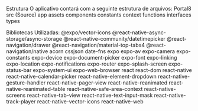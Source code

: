 Estrutura
O aplicativo contará com a seguinte estrutura de arquivos:
Portal8
src (Source)
app
assets
components
constants
context
functions
interfaces
types


Bibliotecas Utilizadas:
@expo/vector-icons
@react-native-async-storage/async-storage
@react-native-community/datetimepicker
@react-navigation/drawer
@react-navigation/material-top-tabs4
@react-navigation/native
acorn
cssjson
date-fns
expo
expo-av
expo-camera
expo-constants
expo-device
expo-document-picker
expo-font
expo-linking
expo-location
expo-notifications
expo-router
expo-splash-screen
expo-status-bar
expo-system-ui
expo-web-browser
react
react-dom
react-native
react-native-calendar-picker
react-native-element-dropdown
react-native-gesture-handler
react-native-pager-view
react-native-reanimated
react-native-reanimated-table
react-native-safe-area-context
react-native-screens
react-native-tab-view
react-native-text-input-mask
react-native-track-player
react-native-vector-icons
react-native-web
